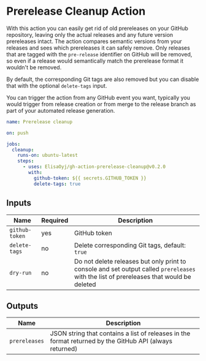 # Prerelease Cleanup Action

With this action you can easily get rid of old prereleases on your GitHub repository, leaving only the actual releases and any future version prereleases intact. The action compares semantic versions from your releases and sees which prereleases it can safely remove. Only releases that are tagged with the `pre-release` identifier on GitHub will be removed, so even if a release would semantically match the prerelease format it wouldn't be removed.

By default, the corresponding Git tags are also removed but you can disable that with the optional `delete-tags` input.

You can trigger the action from any GitHub event you want, typically you would trigger from release creation or from merge to the release branch as part of your automated release generation.

```yaml
name: Prerelease cleanup

on: push

jobs:
  cleanup:
    runs-on: ubuntu-latest
    steps:
      - uses: ElisaOyj/gh-action-prerelease-cleanup@v0.2.0
        with:
          github-token: ${{ secrets.GITHUB_TOKEN }}
          delete-tags: true
```

## Inputs

| Name           | Required | Description                                                                                                                             |
| -------------- | -------- | --------------------------------------------------------------------------------------------------------------------------------------- |
| `github-token` | yes      | GitHub token                                                                                                                            |
| `delete-tags`  | no       | Delete corresponding Git tags, default: `true`                                                                                          |
| `dry-run`      | no       | Do not delete releases but only print to console and set output called `prereleases` with the list of prereleases that would be deleted |

## Outputs

| Name          | Description                                                                                             |
| ------------- | ------------------------------------------------------------------------------------------------------- |
| `prereleases` | JSON string that contains a list of releases in the format returned by the GitHub API (always returned) |
